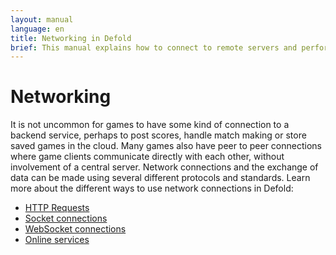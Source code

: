 ```yaml
---
layout: manual
language: en
title: Networking in Defold
brief: This manual explains how to connect to remote servers and perform other kinds of network connections.
---
```


# Networking

It is not uncommon for games to have some kind of connection to a backend service, perhaps to post scores, handle match making or store saved games in the cloud. Many games also have peer to peer connections where game clients communicate directly with each other, without involvement of a central server. Network connections and the exchange of data can be made using several different protocols and standards. Learn more about the different ways to use network connections in Defold:

* [HTTP Requests](/manuals/http-requests)
* [Socket connections](/manuals/socket-connections)
* [WebSocket connections](/manuals/websocket-connections)
* [Online services](/manuals/online-services)
